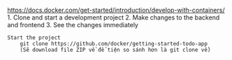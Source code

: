 https://docs.docker.com/get-started/introduction/develop-with-containers/
    1. Clone and start a development project
    2. Make changes to the backend and frontend
    3. See the changes immediately

    Start the project
        git clone https://github.com/docker/getting-started-todo-app 
        (Sẽ download file ZIP về để tiện so sánh hơn là git clone về)